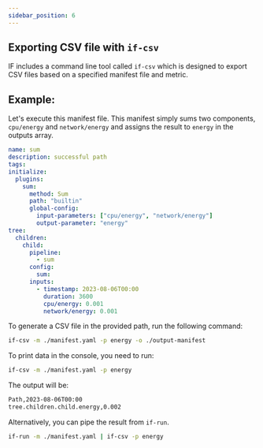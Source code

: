 ```yaml
---
sidebar_position: 6
---
```



## Exporting CSV file with `if-csv`

IF includes a command line tool called `if-csv` which is designed to export CSV files based on a specified manifest file and metric.



## Example:
Let's execute this manifest file. This manifest simply sums two components, `cpu/energy` and `network/energy` and assigns the result to `energy` in the outputs array.

```yaml
name: sum
description: successful path
tags:
initialize:
  plugins:
    sum:
      method: Sum
      path: "builtin"
      global-config:
        input-parameters: ["cpu/energy", "network/energy"]
        output-parameter: "energy"
tree:
  children:
    child:
      pipeline:
        - sum
      config:
        sum:
      inputs:
        - timestamp: 2023-08-06T00:00
          duration: 3600
          cpu/energy: 0.001
          network/energy: 0.001
```

To generate a CSV file in the provided path, run the following command:

```sh
if-csv -m ./manifest.yaml -p energy -o ./output-manifest
```


To print data in the console, you need to run:
```sh
if-csv -m ./manifest.yaml -p energy
```

The output will be:
```sh
Path,2023-08-06T00:00
tree.children.child.energy,0.002
```

Alternatively, you can pipe the result from `if-run`. 
```sh
if-run -m ./manifest.yaml | if-csv -p energy
```
